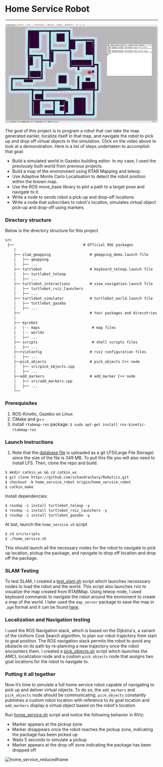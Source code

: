 # Home Service Robot
---

[![Watch the video](images/thumbnail.png)](https://www.youtube.com/watch?v=49-nGFDpmLw&feature=youtu.be)

The goal of this project is to program a robot that can take the map generated earlier, localize itself in that map, and navigate the robot to pick up and drop off virtual objects in the simulation. Click on the video above to look at a demonstration. Here is a list of steps undertaken to accomplish that goal:
 - Build a simulated world in Gazebo building editor. In my case, I used the previously built world from previous projects.
 - Build a map of the environment using RTAB Mapping and teleop.
 - Use Adaptive Monte Carlo Localisation to detect the robot position within the known map.
 - Use the ROS move_base library to plot a path to a target pose and navigate to it.
 - Write a node to sends robot a pick-up and drop-off locations
 - Write a node that subscribes to robot's location, simulates virtual object pick-up and drop-off using markers
 
 
### Directory structure
Below is the directory structure for this project

```
src
 ├──                                # Official ROS packages
    |
    ├── slam_gmapping                  # gmapping_demo.launch file                   
    │   ├── gmapping
    │   ├── ...
    ├── turtlebot                      # keyboard_teleop.launch file
    │   ├── turtlebot_teleop
    │   ├── ...
    ├── turtlebot_interactions         # view_navigation.launch file      
    │   ├── turtlebot_rviz_launchers
    │   ├── ...
    ├── turtlebot_simulator            # turtlebot_world.launch file 
    │   ├── turtlebot_gazebo
    │   ├── ...
    ├──                                # Your packages and direcotries
    |
    ├── myrobot 
    |   |-- maps                        # map files
    |   |-- worlds
    |   ├── ...
    ├── scripts                         # shell scripts files
    │   ├── ...
    ├──rvizConfig                      # rviz configuration files
    │   ├── ...
    ├──pick_objects                    # pick_objects C++ node
    │   ├── src/pick_objects.cpp
    │   ├── ...
    ├──add_markers                     # add_marker C++ node
    │   ├── src/add_markers.cpp
    │   ├── ...
    └──

```
### Prerequisites

1. ROS-Kinetic, Gazebo on Linux
2. CMake and g++
3. Install `rtabmap-ros` package: `$ sudo apt-get install ros-kinetic-rtabmap-ros`


### Launch Instructions

1. Note that the [database file](https://github.com/schandrachary/Robotics/blob/map_my_world/rtabmap-chakraworld.db) is uploaded as a git LFS(Large File Storage) since the size of the file is 349 MB. To pull this file you will also need to install LFS. Then, clone the repo and build:
```
$ mkdir catkin_ws && cd catkin_ws
$ git clone https://github.com/schandrachary/Robotics.git
$ checkout -b home_service_robot origin/home_service_robot
$ catkin_make
```
Install dependencies: 
```
$ rosdep -i install turtlebot_teleop -y
$ rosdep -i install turtlebot_rviz_launchers -y
$ rosdep -i install turtlebot_gazebo -y
```

At last, launch the `home_service.sh` script
```
$ cd src/scripts
$ ./home_service.sh
```
This should launch all the necessary nodes for the robot to navigate to pick up location, pickup the package, and navigate to drop off location and drop off the package. 

### SLAM Testing
To test SLAM, I created a [test_slam.sh](https://github.com/schandrachary/Robotics/blob/home_service_robot/src/scripts/test_slam.sh) script which launches necesssary nodes to load the robot and the world. This script also launches rviz to visualize the map created from RTABMap. Using teleop node, I used keyboard commands to navigate the robot around the enviroment to create a map of the world. I later used the `map_server` package to save the map in `.pgm` format and it can be found [here](https://github.com/schandrachary/Robotics/tree/home_service_robot/src/my_robot/maps).

### Localization and Navigation testing
I used the ROS Navigation stack, which is based on the Dijkstra's, a variant of the Uniform Cost Search algorithm, to plan our robot trajectory from start to goal position. The ROS navigation stack permits the robot to avoid any obstacle on its path by re-planning a new trajectory once the robot encounters them. I created a [pick_objects.sh](https://github.com/schandrachary/Robotics/blob/home_service_robot/src/scripts/pick_objects.sh) script which launches the AMCL localization node and a custom `pick_objects` node that assigns two goal locations for the robot to navigate to. 

### Putting it all together
Now it’s time to simulate a full home service robot capable of navigating to pick up and deliver virtual objects. To do so, the `add_markers` and `pick_objects` node should be communicating. `pick_objects` constantly publishes a custom robot location with reference to its goal location and `add_markers` display a virtual object based on the robot's location. 

Run [home_service.sh](https://github.com/schandrachary/Robotics/blob/home_service_robot/src/scripts/home_service.sh) script and notice the following behavior in RViz:

- Marker appears at the pickup zone
- Marker disappears once the robot reaches the pickup zone, indicating the package has been picked up
- Waits 5 seconds to simulate a pickup
- Marker appears at the drop off zone indicating the package has been dropped off

![home_service_reducedframe](https://user-images.githubusercontent.com/8539470/103044061-15794700-454d-11eb-8b26-dfb08c35c28d.gif)

